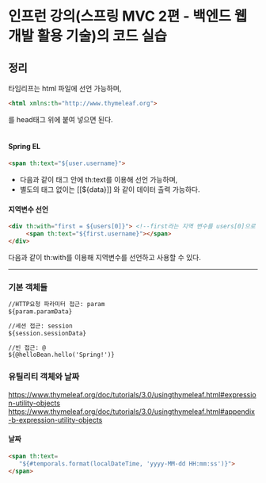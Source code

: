 # 인프런 강의(스프링 MVC 2편 - 백엔드 웹 개발 활용 기술)의 코드 실습

## 정리

타임리프는 html 파일에 선언 가능하며, <br>

```html
<html xmlns:th="http://www.thymeleaf.org">
```
를 head태그 위에 붙여 넣으면 된다.
<br><br>

#### Spring EL
```html
<span th:text="${user.username}"> 
```

- 다음과 같이 태그 안에 th:text를 이용해 선언 가능하며,
- 별도의 태그 없이는 [[${data}]] 와 같이 데이터 출력 가능하다.

#### 지역변수 선언

```html
<div th:with="first = ${users[0]}"> <!--first라는 지역 변수를 users[0]으로 설정-->
     <span th:text="${first.username}"></span>
</div>
```
다음과 같이 th:with를 이용해 지역변수를 선언하고 사용할 수 있다.

---

### 기본 객체들

```html
//HTTP요청 파라미터 접근: param
${param.paramData}

//세션 접근: session
${session.sessionData}

//빈 접근: @
${@helloBean.hello('Spring!')}

```

### 유틸리티 객체와 날짜

https://www.thymeleaf.org/doc/tutorials/3.0/usingthymeleaf.html#expression-utility-objects
https://www.thymeleaf.org/doc/tutorials/3.0/usingthymeleaf.html#appendix-b-expression-utility-objects

#### 날짜
```html
<span th:text=
   "${#temporals.format(localDateTime, 'yyyy-MM-dd HH:mm:ss')}">
</span>
```


